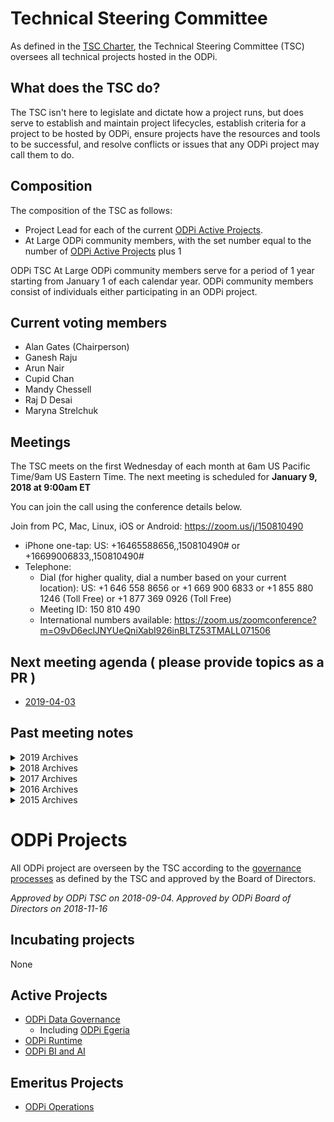 # Technical Steering Committee

As defined in the [TSC Charter](https://www.odpi.org/odpi-tsc-charter-2), the Technical Steering Committee (TSC) oversees all technical projects hosted in the ODPi.

## What does the TSC do?

The TSC isn't here to legislate and dictate how a project runs, but does serve to establish and maintain project lifecycles, establish criteria for a project to be hosted by ODPi, ensure projects have the resources and tools to be successful, and resolve conflicts or issues that any ODPi project may call them to do.

## Composition

The composition of the TSC as follows:

- Project Lead for each of the current [ODPi Active Projects](#active-projects).
- At Large ODPi community members, with the set number equal to the number of [ODPi Active Projects](#active-projects) plus 1

ODPi TSC At Large ODPi community members serve for a period of 1 year starting from January 1 of each calendar year. ODPi community members consist of individuals either participating in an ODPi project.

## Current voting members

* Alan Gates (Chairperson)
* Ganesh Raju
* Arun Nair
* Cupid Chan
* Mandy Chessell
* Raj D Desai
* Maryna Strelchuk

## Meetings

The TSC meets on the first Wednesday of each month at 6am US Pacific Time/9am US Eastern Time. The next meeting is scheduled for **January 9, 2018 at 9:00am ET**

You can join the call using the conference details below.

Join from PC, Mac, Linux, iOS or Android: https://zoom.us/j/150810490

* iPhone one-tap: US: +16465588656,,150810490#  or +16699006833,,150810490#
* Telephone:
   * Dial (for higher quality, dial a number based on your current location):
        US: +1 646 558 8656  or +1 669 900 6833  or +1 855 880 1246 (Toll Free) or +1 877 369 0926 (Toll Free)
   * Meeting ID: 150 810 490
   * International numbers available: https://zoom.us/zoomconference?m=O9vD6eclJNYUeQniXabI926inBLTZ53TMALL071506

## Next meeting agenda ( please provide topics as a PR )

* [2019-04-03](meetings/2019-04-03-ODPi-TSC-Meeting-Notes.md)

## Past meeting notes

<details><summary>2019 Archives</summary><p>

* [2019-03-06](meetings/2019-03-06-ODPi-TSC-Meeting-Notes.md)
* [2019-02-13](meetings/2019-02-13-ODPi-TSC-Meeting-Notes.md)
* [2019-01-09](meetings/2019-01-09-ODPi-TSC-Meeting-Notes.md)

</p></details>

<details><summary>2018 Archives</summary><p>

* [2018-12-05](meetings/2018-12-05-ODPi-TSC-Meeting-Notes.md)
* [2018-11-08](meetings/2018-11-08-ODPi-TSC-Meeting-Notes.md)
* [2018-10-03](meetings/2018-10-03-ODPi-TSC-Meeting-Notes.md)
* [2018-09-04](meetings/2018-09-04-ODPi-TSC-Meeting-Notes.md)
* [2018-08-08](meetings/2018-08-08-ODPi-TSC-Meeting-Notes.md)
* [2018-07-11](meetings/2018-07-11-ODPi-TSC-Meeting-Notes.md)
* [2018-06-06](meetings/2018-06-06-ODPi-TSC-Meeting-Notes.md)
* [2018-05-02](meetings/2018-05-02-ODPi-TSC-Meeting-Notes.md)
* [2018-04-04](meetings/2018-04-04-ODPi-TSC-Meeting-Notes.md)
* [2018-02-28](meetings/2018-02-28-ODPi-TSC-Meeting-Notes.md)
* [2018-02-01](meetings/2018-02-01-ODPi-TSC-Meeting-Notes.md)
* [2018-01-11](meetings/2018-01-11-ODPi-TSC-Meeting-Notes.md)

</p></details>
<details><summary>2017 Archives</summary><p>

* [2017-12-14](meetings/2017-12-14-ODPi-TSC-Meeting-Notes.md)
* [2017-11-02](meetings/2017-11-02-ODPi-TSC-Meeting-Notes.md)
* [2017-10-05](meetings/2017-10-05-ODPi-TSC-Meeting-Notes.md)
* [2017-09-07](meetings/2017-09-07-ODPi-TSC-Meeting-Notes.md)
* [2017-08-03](meetings/2017-08-03-ODPi-TSC-Meeting-Notes.md)
* [2017-07-13](meetings/2017-07-13-ODPi-TSC-Meeting-Notes.md)
* [2017-06-01](meetings/2017-06-01-ODPi-TSC-Meeting-Notes.md)
* [2017-05-04](meetings/2017-05-04-ODPi-TSC-Meeting-Notes.md)
* [2017-04-06](meetings/2017-04-06-ODPi-TSC-Meeting-Notes.md)
* [2017-03-02](meetings/2017-03-02-ODPi-TSC-Meeting-Notes.md)
* [2017-01-30](meetings/2017-01-30-ODPi-TSC-Meeting-Notes.md)
* [2017-01-12](meetings/2017-01-12-ODPi-TSC-Meeting-Notes.md)

</p></details>
<details><summary>2016 Archives</summary><p>

* [2016-11-03](meetings/2016-11-03-ODPi-TSC-Meeting-Notes.md)
* [2016-10-06](meetings/ODPi%20TSC%20Meeting%20Notes%2020161006.docx)
* [2016-09-01](meetings/2016-09-01-ODPi-TSC-Meeting-Notes.md)
* [2016-08-04](meetings/ODPi%20TSC%20Meeting%20Notes%2020160804.docx)
* [2016-07-07](meetings/ODPi%20TSC%20Meeting%20Notes%2020160707.docx)
* [2016-06-02](meetings/ODPi%20TSC%20Meeting%20Notes%2020160602.docx)
* [2016-05-11](meetings/ODPi%20TSC%20Meeting%20Notes%2020160511.docx)
* [2016-04-21](meetings/ODPi%20TSC%20Meeting%20Notes%2020160421.docx)
* [2016-04-07](meetings/ODPi%20TSC%20Meeting%20Notes%2020160407.docx)
* [2016-03-24](meetings/ODPi%20TSC%20Meeting%20Notes%2020160324.docx)
* [2016-03-08](meetings/ODPi%20TSC%20Meeting%20Notes%2020160308.docx)
* [2016-02-25](meetings/ODPi%20TSC%20Meeting%20Notes%2020160225.docx)
* [2016-01-28](meetings/ODPi%20TSC%20Meeting%20Notes%2020160128.docx)
* [2016-01-14](meetings/ODPi%20TSC%20Meeting%20Notes%2020160114.docx)

</p></details>
<details><summary>2015 Archives</summary><p>

* [2015-12-17](meetings/ODPi%20TSC%20Meeting%20Notes%2020151217.docx)
* [2015-12-07](meetings/ODPi%20TSC%20Meeting%20Notes%2020151207.docx)

</p></details>

# ODPi Projects

All ODPi project are overseen by the TSC according to the [governance processes](governance) as defined by the TSC and approved by the Board of Directors.

*Approved by ODPi TSC on 2018-09-04. Approved by ODPi Board of Directors on 2018-11-16*

## Incubating projects

None

## Active Projects

* [ODPi Data Governance](https://github.com/odpi/data-governance)
  * Including [ODPi Egeria](https://github.com/odpi/egeria)
* [ODPi Runtime](https://github.com/odpi/specs/wiki/meetings/RuntimePMC)
* [ODPi BI and AI](https://github.com/odpi/sig-reports/wiki/BI-and-AI-SIG)

## Emeritus Projects

* [ODPi Operations](https://github.com/odpi/specs/wiki/meetings/OperationsPMC)
